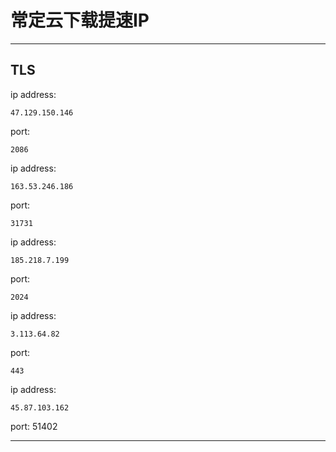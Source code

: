 # 常定云下载提速IP

----------------------------

## TLS

ip address:

    47.129.150.146

port:

    2086

ip address:

    163.53.246.186

port:

    31731

ip address:

    185.218.7.199

port:

    2024

ip address:

    3.113.64.82

port:

    443

ip address:

    45.87.103.162

port:
    51402

----------------------------